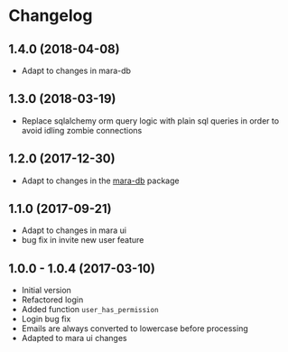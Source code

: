# Changelog

## 1.4.0 (2018-04-08)

- Adapt to changes in mara-db


## 1.3.0 (2018-03-19)

- Replace sqlalchemy orm query logic with plain sql queries in order to avoid idling zombie connections
 

## 1.2.0 (2017-12-30)

- Adapt to changes in the [mara-db](https://github.com/mara/mara-db) package


## 1.1.0 (2017-09-21)

- Adapt to changes in mara ui
- bug fix in invite new user feature



## 1.0.0 - 1.0.4 (2017-03-10) 

- Initial version
- Refactored login 
- Added function `user_has_permission`
- Login bug fix
- Emails are always converted to lowercase before processing
- Adapted to mara ui changes

